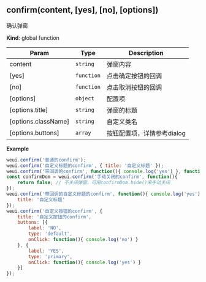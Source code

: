 <a name="confirm"></a>

## confirm(content, [yes], [no], [options])
确认弹窗

**Kind**: global function  

| Param | Type | Description |
| --- | --- | --- |
| content | <code>string</code> | 弹窗内容 |
| [yes] | <code>function</code> | 点击确定按钮的回调 |
| [no] | <code>function</code> | 点击取消按钮的回调 |
| [options] | <code>object</code> | 配置项 |
| [options.title] | <code>string</code> | 弹窗的标题 |
| [options.className] | <code>string</code> | 自定义类名 |
| [options.buttons] | <code>array</code> | 按钮配置项，详情参考dialog |

**Example**  
```js
weui.confirm('普通的confirm');
weui.confirm('自定义标题的confirm', { title: '自定义标题' });
weui.confirm('带回调的confirm', function(){ console.log('yes') }, function(){ console.log('no') });
const confirmDom = weui.confirm('手动关闭的confirm', function(){
    return false; // 不关闭弹窗，可用confirmDom.hide()来手动关闭
});
weui.confirm('带回调的自定义标题的confirm', function(){ console.log('yes') }, function(){ console.log('no') }, {
    title: '自定义标题'
});
weui.confirm('自定义按钮的confirm', {
    title: '自定义按钮的confirm',
    buttons: [{
        label: 'NO',
        type: 'default',
        onClick: function(){ console.log('no') }
    }, {
        label: 'YES',
        type: 'primary',
        onClick: function(){ console.log('yes') }
    }]
});
```
